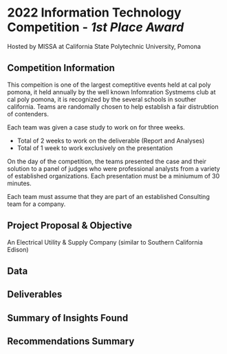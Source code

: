 # 2022 Information Technology Competition - *1st Place Award*

Hosted by MISSA at California State Polytechnic University, Pomona

## Competition Information

This compeition is one of the largest comeptitive events held at cal poly pomona, it held annually by the well known Infomration Systmems club at cal poly pomona, it is recognized by the several schools in souther california. Teams are randomally chosen to help establish a fair distrubtion of contenders. 

Each team was given a case study to work on for three weeks. 
- Total of 2 weeks to work on the deliverable (Report and Analyses)
- Total of 1 week to work exclusively on the presentation

On the day of the competition, the teams presented the case and their solution to a panel of judges who were professional analysts from a variety of established organizations. Each presentation must be a miniumum of 30 minutes.

Each team must assume that they are part of an established Consulting team for a company. 

## Project Proposal & Objective
An Electrical Utility & Supply Company (similar to Southern California Edison) 

## Data

## Deliverables

## Summary of Insights Found

## Recommendations Summary
